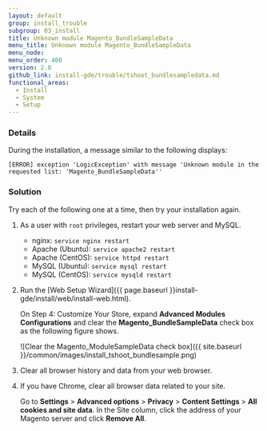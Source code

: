 ```yaml
---
layout: default
group: install_trouble
subgroup: 03_install
title: Unknown module Magento_BundleSampleData
menu_title: Unknown module Magento_BundleSampleData
menu_node:
menu_order: 400
version: 2.0
github_link: install-gde/trouble/tshoot_bundlesampledata.md
functional_areas:
  - Install
  - System
  - Setup
---
```


### Details

During the installation, a  message similar to the following displays: 

	[ERROR] exception 'LogicException' with message 'Unknown module in the requested list: 'Magento_BundleSampleData'' 

### Solution
Try each of the following one at a time, then try your installation again.

1.	As a user with `root` privileges, restart your web server and MySQL.

	*	nginx: `service nginx restart`
	*	Apache (Ubuntu): `service apache2 restart`
	*	Apache (CentOS): `service httpd restart`
	*	MySQL (Ubuntu): `service mysql restart`
	*	MySQL (CentOS): `service mysqld restart`
2.	Run the [Web Setup Wizard]({{ page.baseurl }}install-gde/install/web/install-web.html).

	On Step 4: Customize Your Store, expand **Advanced Modules Configurations** and clear the **Magento_BundleSampleData** check box as the following figure shows.

	![Clear the Magento_ModuleSampleData check box]({{ site.baseurl }}/common/images/install_tshoot_bundlesample.png)
3.	Clear all browser history and data from your web browser.
4.	If you have Chrome, clear all browser data related to your site.

	Go to **Settings** > **Advanced options** > **Privacy** > **Content Settings** > **All cookies and site data**. In the Site column, click the address of your Magento server and click **Remove All**.